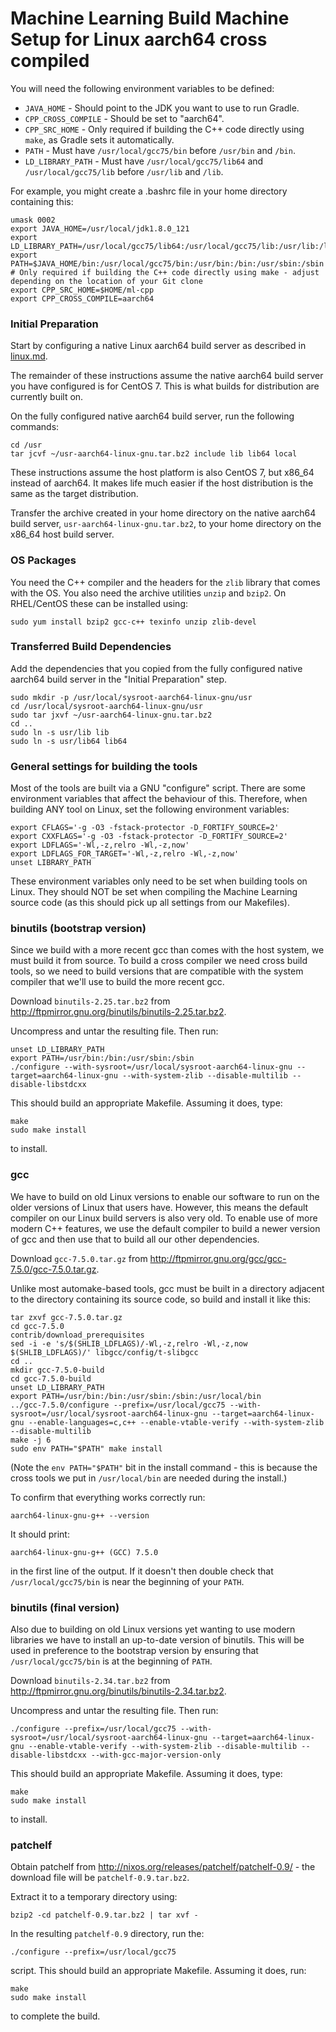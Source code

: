 # Machine Learning Build Machine Setup for Linux aarch64 cross compiled

You will need the following environment variables to be defined:

- `JAVA_HOME` - Should point to the JDK you want to use to run Gradle.
- `CPP_CROSS_COMPILE` - Should be set to "aarch64".
- `CPP_SRC_HOME` - Only required if building the C++ code directly using `make`, as Gradle sets it automatically.
- `PATH` - Must have `/usr/local/gcc75/bin` before `/usr/bin` and `/bin`.
- `LD_LIBRARY_PATH` - Must have `/usr/local/gcc75/lib64` and `/usr/local/gcc75/lib` before `/usr/lib` and `/lib`.

For example, you might create a .bashrc file in your home directory containing this:

```
umask 0002
export JAVA_HOME=/usr/local/jdk1.8.0_121
export LD_LIBRARY_PATH=/usr/local/gcc75/lib64:/usr/local/gcc75/lib:/usr/lib:/lib
export PATH=$JAVA_HOME/bin:/usr/local/gcc75/bin:/usr/bin:/bin:/usr/sbin:/sbin
# Only required if building the C++ code directly using make - adjust depending on the location of your Git clone
export CPP_SRC_HOME=$HOME/ml-cpp
export CPP_CROSS_COMPILE=aarch64
```

### Initial Preparation

Start by configuring a native Linux aarch64 build server as described in [linux.md](linux.md).

The remainder of these instructions assume the native aarch64 build server you have configured is for CentOS 7.  This is what builds for distribution are currently built on.

On the fully configured native aarch64 build server, run the following commands:

```
cd /usr
tar jcvf ~/usr-aarch64-linux-gnu.tar.bz2 include lib lib64 local
```

These instructions assume the host platform is also CentOS 7, but x86_64 instead of aarch64.  It makes life much easier if the host distribution is the same as the target distribution.

Transfer the archive created in your home directory on the native aarch64 build server, `usr-aarch64-linux-gnu.tar.bz2`, to your home directory on the x86_64 host build server.

### OS Packages

You need the C++ compiler and the headers for the `zlib` library that comes with the OS.  You also need the archive utilities `unzip` and `bzip2`.  On RHEL/CentOS these can be installed using:

```
sudo yum install bzip2 gcc-c++ texinfo unzip zlib-devel
```

### Transferred Build Dependencies

Add the dependencies that you copied from the fully configured native aarch64 build server in the "Initial Preparation" step.

```
sudo mkdir -p /usr/local/sysroot-aarch64-linux-gnu/usr
cd /usr/local/sysroot-aarch64-linux-gnu/usr
sudo tar jxvf ~/usr-aarch64-linux-gnu.tar.bz2
cd ..
sudo ln -s usr/lib lib
sudo ln -s usr/lib64 lib64
```

### General settings for building the tools

Most of the tools are built via a GNU "configure" script. There are some environment variables that affect the behaviour of this. Therefore, when building ANY tool on Linux, set the following environment variables:

```
export CFLAGS='-g -O3 -fstack-protector -D_FORTIFY_SOURCE=2'
export CXXFLAGS='-g -O3 -fstack-protector -D_FORTIFY_SOURCE=2'
export LDFLAGS='-Wl,-z,relro -Wl,-z,now'
export LDFLAGS_FOR_TARGET='-Wl,-z,relro -Wl,-z,now'
unset LIBRARY_PATH
```

These environment variables only need to be set when building tools on Linux. They should NOT be set when compiling the Machine Learning source code (as this should pick up all settings from our Makefiles).

### binutils (bootstrap version)

Since we build with a more recent gcc than comes with the host system, we must build it from source.  To build a cross compiler we need cross build tools, so we need to build versions that are compatible with the system compiler that we'll use to build the more recent gcc.

Download `binutils-2.25.tar.bz2` from <http://ftpmirror.gnu.org/binutils/binutils-2.25.tar.bz2>.

Uncompress and untar the resulting file. Then run:

```
unset LD_LIBRARY_PATH
export PATH=/usr/bin:/bin:/usr/sbin:/sbin
./configure --with-sysroot=/usr/local/sysroot-aarch64-linux-gnu --target=aarch64-linux-gnu --with-system-zlib --disable-multilib --disable-libstdcxx
```

This should build an appropriate Makefile. Assuming it does, type:

```
make
sudo make install
```

to install.

### gcc

We have to build on old Linux versions to enable our software to run on the older versions of Linux that users have.  However, this means the default compiler on our Linux build servers is also very old.  To enable use of more modern C++ features, we use the default compiler to build a newer version of gcc and then use that to build all our other dependencies.

Download `gcc-7.5.0.tar.gz` from <http://ftpmirror.gnu.org/gcc/gcc-7.5.0/gcc-7.5.0.tar.gz>.

Unlike most automake-based tools, gcc must be built in a directory adjacent to the directory containing its source code, so build and install it like this:

```
tar zxvf gcc-7.5.0.tar.gz
cd gcc-7.5.0
contrib/download_prerequisites
sed -i -e 's/$(SHLIB_LDFLAGS)/-Wl,-z,relro -Wl,-z,now $(SHLIB_LDFLAGS)/' libgcc/config/t-slibgcc
cd ..
mkdir gcc-7.5.0-build
cd gcc-7.5.0-build
unset LD_LIBRARY_PATH
export PATH=/usr/bin:/bin:/usr/sbin:/sbin:/usr/local/bin
../gcc-7.5.0/configure --prefix=/usr/local/gcc75 --with-sysroot=/usr/local/sysroot-aarch64-linux-gnu --target=aarch64-linux-gnu --enable-languages=c,c++ --enable-vtable-verify --with-system-zlib --disable-multilib
make -j 6
sudo env PATH="$PATH" make install
```

(Note the `env PATH="$PATH"` bit in the install command - this is because the cross tools we put in `/usr/local/bin` are needed during the install.)

To confirm that everything works correctly run:

```
aarch64-linux-gnu-g++ --version
```

It should print:

```
aarch64-linux-gnu-g++ (GCC) 7.5.0
```

in the first line of the output. If it doesn't then double check that `/usr/local/gcc75/bin` is near the beginning of your `PATH`.

### binutils (final version)

Also due to building on old Linux versions yet wanting to use modern libraries we have to install an up-to-date version of binutils.  This will be used in preference to the bootstrap version by ensuring that `/usr/local/gcc75/bin` is at the beginning of `PATH`.

Download `binutils-2.34.tar.bz2` from <http://ftpmirror.gnu.org/binutils/binutils-2.34.tar.bz2>.

Uncompress and untar the resulting file. Then run:

```
./configure --prefix=/usr/local/gcc75 --with-sysroot=/usr/local/sysroot-aarch64-linux-gnu --target=aarch64-linux-gnu --enable-vtable-verify --with-system-zlib --disable-multilib --disable-libstdcxx --with-gcc-major-version-only
```

This should build an appropriate Makefile. Assuming it does, type:

```
make
sudo make install
```

to install.

### patchelf

Obtain patchelf from <http://nixos.org/releases/patchelf/patchelf-0.9/> - the download file will be `patchelf-0.9.tar.bz2`.

Extract it to a temporary directory using:

```
bzip2 -cd patchelf-0.9.tar.bz2 | tar xvf -
```

In the resulting `patchelf-0.9` directory, run the:

```
./configure --prefix=/usr/local/gcc75
```

script. This should build an appropriate Makefile. Assuming it does, run:

```
make
sudo make install
```

to complete the build.
